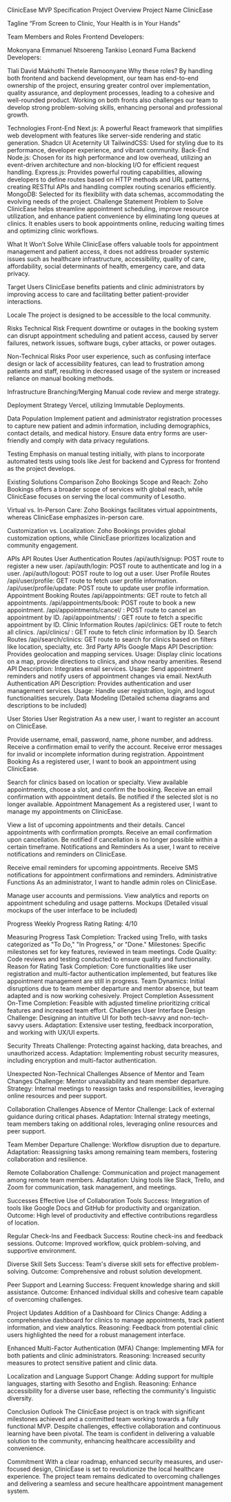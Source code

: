 ClinicEase MVP Specification
Project Overview
Project Name
ClinicEase

Tagline
“From Screen to Clinic, Your Health is in Your Hands”

Team Members and Roles
Frontend Developers:

Mokonyana Emmanuel Ntsoereng
Tankiso Leonard Fuma
Backend Developers:

Tlali David Makhothi
Thetele Ramoonyane
Why these roles?
By handling both frontend and backend development, our team has end-to-end ownership of the project, ensuring greater control over implementation, quality assurance, and deployment processes, leading to a cohesive and well-rounded product. Working on both fronts also challenges our team to develop strong problem-solving skills, enhancing personal and professional growth.

Technologies
Front-End
Next.js: A powerful React framework that simplifies web development with features like server-side rendering and static generation.
Shadcn UI
Aceternity UI
TailwindCSS: Used for styling due to its performance, developer experience, and vibrant community.
Back-End
Node.js: Chosen for its high performance and low overhead, utilizing an event-driven architecture and non-blocking I/O for efficient request handling.
Express.js: Provides powerful routing capabilities, allowing developers to define routes based on HTTP methods and URL patterns, creating RESTful APIs and handling complex routing scenarios efficiently.
MongoDB: Selected for its flexibility with data schemas, accommodating the evolving needs of the project.
Challenge Statement
Problem to Solve
ClinicEase helps streamline appointment scheduling, improve resource utilization, and enhance patient convenience by eliminating long queues at clinics. It enables users to book appointments online, reducing waiting times and optimizing clinic workflows.

What It Won’t Solve
While ClinicEase offers valuable tools for appointment management and patient access, it does not address broader systemic issues such as healthcare infrastructure, accessibility, quality of care, affordability, social determinants of health, emergency care, and data privacy.

Target Users
ClinicEase benefits patients and clinic administrators by improving access to care and facilitating better patient-provider interactions.

Locale
The project is designed to be accessible to the local community.

Risks
Technical Risk
Frequent downtime or outages in the booking system can disrupt appointment scheduling and patient access, caused by server failures, network issues, software bugs, cyber attacks, or power outages.

Non-Technical Risks
Poor user experience, such as confusing interface design or lack of accessibility features, can lead to frustration among patients and staff, resulting in decreased usage of the system or increased reliance on manual booking methods.

Infrastructure
Branching/Merging
Manual code review and merge strategy.

Deployment Strategy
Vercel, utilizing Immutable Deployments.

Data Population
Implement patient and administrator registration processes to capture new patient and admin information, including demographics, contact details, and medical history. Ensure data entry forms are user-friendly and comply with data privacy regulations.

Testing
Emphasis on manual testing initially, with plans to incorporate automated tests using tools like Jest for backend and Cypress for frontend as the project develops.

Existing Solutions Comparison
Zoho Bookings
Scope and Reach: Zoho Bookings offers a broader scope of services with global reach, while ClinicEase focuses on serving the local community of Lesotho.

Virtual vs. In-Person Care: Zoho Bookings facilitates virtual appointments, whereas ClinicEase emphasizes in-person care.

Customization vs. Localization: Zoho Bookings provides global customization options, while ClinicEase prioritizes localization and community engagement.

APIs
API Routes
User Authentication Routes
/api/auth/signup: POST route to register a new user.
/api/auth/login: POST route to authenticate and log in a user.
/api/auth/logout: POST route to log out a user.
User Profile Routes
/api/user/profile: GET route to fetch user profile information.
/api/user/profile/update: POST route to update user profile information.
Appointment Booking Routes
/api/appointments: GET route to fetch all appointments.
/api/appointments/book: POST route to book a new appointment.
/api/appointments/cancel/
: POST route to cancel an appointment by ID.
/api/appointments/
: GET route to fetch a specific appointment by ID.
Clinic Information Routes
/api/clinics: GET route to fetch all clinics.
/api/clinics/
: GET route to fetch clinic information by ID.
Search Routes
/api/search/clinics: GET route to search for clinics based on filters like location, specialty, etc.
3rd Party APIs
Google Maps API
Description: Provides geolocation and mapping services.
Usage: Display clinic locations on a map, provide directions to clinics, and show nearby amenities.
Resend API
Description: Integrates email services.
Usage: Send appointment reminders and notify users of appointment changes via email.
NextAuth Authentication API
Description: Provides authentication and user management services.
Usage: Handle user registration, login, and logout functionalities securely.
Data Modeling
(Detailed schema diagrams and descriptions to be included)

User Stories
User Registration
As a new user, I want to register an account on ClinicEase.

Provide username, email, password, name, phone number, and address.
Receive a confirmation email to verify the account.
Receive error messages for invalid or incomplete information during registration.
Appointment Booking
As a registered user, I want to book an appointment using ClinicEase.

Search for clinics based on location or specialty.
View available appointments, choose a slot, and confirm the booking.
Receive an email confirmation with appointment details.
Be notified if the selected slot is no longer available.
Appointment Management
As a registered user, I want to manage my appointments on ClinicEase.

View a list of upcoming appointments and their details.
Cancel appointments with confirmation prompts.
Receive an email confirmation upon cancellation.
Be notified if cancellation is no longer possible within a certain timeframe.
Notifications and Reminders
As a user, I want to receive notifications and reminders on ClinicEase.

Receive email reminders for upcoming appointments.
Receive SMS notifications for appointment confirmations and reminders.
Administrative Functions
As an administrator, I want to handle admin roles on ClinicEase.

Manage user accounts and permissions.
View analytics and reports on appointment scheduling and usage patterns.
Mockups
(Detailed visual mockups of the user interface to be included)

Progress
Weekly Progress Rating
Rating: 4/10

Measuring Progress
Task Completion: Tracked using Trello, with tasks categorized as "To Do," "In Progress," or "Done."
Milestones: Specific milestones set for key features, reviewed in team meetings.
Code Quality: Code reviews and testing conducted to ensure quality and functionality.
Reason for Rating
Task Completion: Core functionalities like user registration and multi-factor authentication implemented, but features like appointment management are still in progress.
Team Dynamics: Initial disruptions due to team member departure and mentor absence, but team adapted and is now working cohesively.
Project Completion Assessment
On-Time Completion: Feasible with adjusted timeline prioritizing critical features and increased team effort.
Challenges
User Interface Design
Challenge: Designing an intuitive UI for both tech-savvy and non-tech-savvy users.
Adaptation: Extensive user testing, feedback incorporation, and working with UX/UI experts.

Security Threats
Challenge: Protecting against hacking, data breaches, and unauthorized access.
Adaptation: Implementing robust security measures, including encryption and multi-factor authentication.

Unexpected Non-Technical Challenges
Absence of Mentor and Team Changes
Challenge: Mentor unavailability and team member departure.
Strategy: Internal meetings to reassign tasks and responsibilities, leveraging online resources and peer support.

Collaboration
Challenges
Absence of Mentor
Challenge: Lack of external guidance during critical phases.
Adaptation: Internal strategy meetings, team members taking on additional roles, leveraging online resources and peer support.

Team Member Departure
Challenge: Workflow disruption due to departure.
Adaptation: Reassigning tasks among remaining team members, fostering collaboration and resilience.

Remote Collaboration
Challenge: Communication and project management among remote team members.
Adaptation: Using tools like Slack, Trello, and Zoom for communication, task management, and meetings.

Successes
Effective Use of Collaboration Tools
Success: Integration of tools like Google Docs and GitHub for productivity and organization.
Outcome: High level of productivity and effective contributions regardless of location.

Regular Check-Ins and Feedback
Success: Routine check-ins and feedback sessions.
Outcome: Improved workflow, quick problem-solving, and supportive environment.

Diverse Skill Sets
Success: Team's diverse skill sets for effective problem-solving.
Outcome: Comprehensive and robust solution development.

Peer Support and Learning
Success: Frequent knowledge sharing and skill assistance.
Outcome: Enhanced individual skills and cohesive team capable of overcoming challenges.

Project Updates
Addition of a Dashboard for Clinics
Change: Adding a comprehensive dashboard for clinics to manage appointments, track patient information, and view analytics.
Reasoning: Feedback from potential clinic users highlighted the need for a robust management interface.

Enhanced Multi-Factor Authentication (MFA)
Change: Implementing MFA for both patients and clinic administrators.
Reasoning: Increased security measures to protect sensitive patient and clinic data.

Localization and Language Support
Change: Adding support for multiple languages, starting with Sesotho and English.
Reasoning: Enhance accessibility for a diverse user base, reflecting the community's linguistic diversity.

Conclusion
Outlook
The ClinicEase project is on track with significant milestones achieved and a committed team working towards a fully functional MVP. Despite challenges, effective collaboration and continuous learning have been pivotal. The team is confident in delivering a valuable solution to the community, enhancing healthcare accessibility and convenience.

Commitment
With a clear roadmap, enhanced security measures, and user-focused design, ClinicEase is set to revolutionize the local healthcare experience. The project team remains dedicated to overcoming challenges and delivering a seamless and secure healthcare appointment management system.
